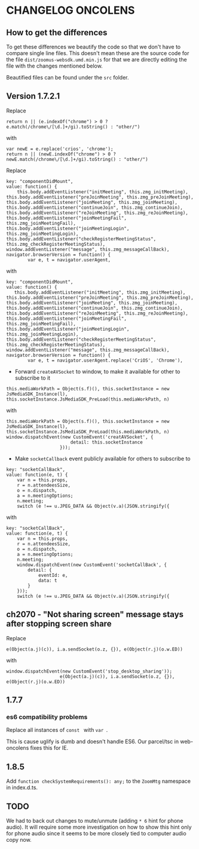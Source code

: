 # CHANGELOG ONCOLENS

## How to get the differences
To get these differences we beautify the code so that we don't have to compare single line files. This doesn't mean these are the source code for the file `dist/zoomus-websdk.umd.min.js` for that we are directly editing the file with the changes mentioned below.

Beautified files can be found under the `src` folder.

## Version 1.7.2.1
Replace

`return n || (e.indexOf("chrome") > 0 ? e.match(/chrome\/[\d.]+/gi).toString() : "other/")`

with 

```
var newE = e.replace('crios', 'chrome');
return n || (newE.indexOf("chrome") > 0 ? newE.match(/chrome\/[\d.]+/gi).toString() : "other/")
```

Replace

```
key: "componentDidMount",
value: function() {
    this.body.addEventListener("initMeeting", this.zmg_initMeeting), this.body.addEventListener("preJoinMeeting", this.zmg_preJoinMeeting), this.body.addEventListener("joinMeeting", this.zmg_joinMeeting), this.body.addEventListener("continueJoin", this.zmg_continueJoin), this.body.addEventListener("reJoinMeeting", this.zmg_reJoinMeeting), this.body.addEventListener("joinMeetingFail", this.zmg_joinMeetingFail), this.body.addEventListener("joinMeetingLogin", this.zmg_joinMeetingLogin), this.body.addEventListener("checkRegisterMeetingStatus", this.zmg_checkRegisterMeetingStatus), window.addEventListener("message", this.zmg_messageCallBack), navigator.browserVersion = function() {
        var e, t = navigator.userAgent,
```

with

```
key: "componentDidMount",
value: function() {
   this.body.addEventListener("initMeeting", this.zmg_initMeeting), this.body.addEventListener("preJoinMeeting", this.zmg_preJoinMeeting), this.body.addEventListener("joinMeeting", this.zmg_joinMeeting), this.body.addEventListener("continueJoin", this.zmg_continueJoin), this.body.addEventListener("reJoinMeeting", this.zmg_reJoinMeeting), this.body.addEventListener("joinMeetingFail", this.zmg_joinMeetingFail), this.body.addEventListener("joinMeetingLogin", this.zmg_joinMeetingLogin), this.body.addEventListener("checkRegisterMeetingStatus", this.zmg_checkRegisterMeetingStatus), window.addEventListener("message", this.zmg_messageCallBack), navigator.browserVersion = function() {
        var e, t = navigator.userAgent.replace('CriOS', 'Chrome'),
```

- Forward `createAVSocket` to window, to make it available for other to subscribe to it

```
this.mediaWorkPath = Object(s.f)(), this.socketInstance = new JsMediaSDK_Instance(l), this.socketInstance.JsMediaSDK_PreLoad(this.mediaWorkPath, n)
```

with

```
this.mediaWorkPath = Object(s.f)(), this.socketInstance = new JsMediaSDK_Instance(l), this.socketInstance.JsMediaSDK_PreLoad(this.mediaWorkPath, n)
window.dispatchEvent(new CustomEvent('creatAVSocket', {
                        detail: this.socketInstance
                    }));
```

- Make `socketCallback` event publicly available for others to subscribe to
```
key: "socketCallBack",
value: function(e, t) {
    var n = this.props,
    r = n.attendeesSize,
    o = n.dispatch,
    a = n.meetingOptions;
    n.meeting;
    switch (e !== u.JPEG_DATA && Object(v.a)(JSON.stringify({
```

with

```
key: "socketCallBack",
value: function(e, t) {
    var n = this.props,
    r = n.attendeesSize,
    o = n.dispatch,
    a = n.meetingOptions;
    n.meeting;
    window.dispatchEvent(new CustomEvent('socketCallBack', {
        detail: {
            eventId: e,
            data: t
        }
    }));
    switch (e !== u.JPEG_DATA && Object(v.a)(JSON.stringify({
```

## ch2070 - "Not sharing screen" message stays after stopping screen share
Replace
```
e(Object(a.j)(c)), i.a.sendSocket(o.z, {}), e(Object(r.j)(o.w.ED))
```

with

```
window.dispatchEvent(new CustomEvent('stop_desktop_sharing'));
                    e(Object(a.j)(c)), i.a.sendSocket(o.z, {}), e(Object(r.j)(o.w.ED))
```

## 1.7.7

### es6 compatibility problems
Replace all instances of `const ` with `var `.

This is cause uglify is dumb and doesn't handle ES6. Our parcel/tsc in web-oncolens fixes this for IE.

## 1.8.5

Add `function checkSystemRequirements(): any;` to the `ZoomMtg` namespace in index.d.ts.

## TODO
We had to back out changes to mute/unmute (adding `* 6` hint for phone audio). It will require some more investigation on how to show this hint only for phone audio since it seems to be more closely tied to computer audio copy now. 